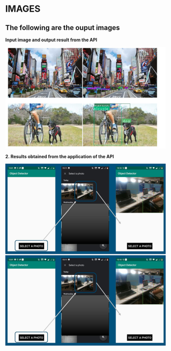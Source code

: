 # IMAGES
## The following are the ouput images
   **Input image and output result from the API** 
      
   <img src="https://github.com/loveleen-amar/LTTS-SDLC-UNIT/blob/main/6_ImagesAndVideos/output.JPG" width="700">  



   **2. Results obtained from the application of the API**
     
   <img src="https://github.com/loveleen-amar/LTTS-SDLC-UNIT/blob/main/6_ImagesAndVideos/app%20output.JPG" width="900">  
   
   
   <img src="https://github.com/loveleen-amar/LTTS-SDLC-UNIT/blob/main/6_ImagesAndVideos/app%20output.JPG" width="900">  
     
